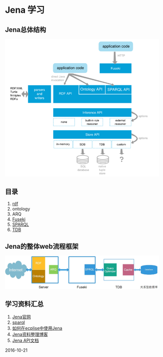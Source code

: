 # Jena 学习

## Jena总体结构

![jena](./images/jena.png)

## 目录

1. [rdf](./notes/rdf.md)
2. ontology
3. ARQ
4. [Fuseki](./notes/fuseki.md)
5. [SPARQL](./notes/sparql.md)
6. [TDB](./notes/tdb.md)

## Jena的整体web流程框架

![jena-complete](./images/jena-webflow.jpg)

## 学习资料汇总

1. [Jena官网](http://jena.apache.org/index.html)
2. [sparql](https://www.w3.org/TR/sparql11-query/)
3. [如何在ecplise中使用Jena](http://www.iandickinson.me.uk/articles/jena-eclipse-helloworld/)
4. [Jena资料整理博客](http://www.itdadao.com/tags/jena-0.html)
5. [Jena API文档](http://jena.apache.org/documentation/javadoc/jena/)

2016-10-21